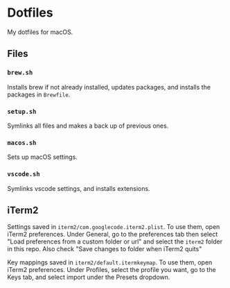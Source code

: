# Dotfiles
My dotfiles for macOS.

## Files
### `brew.sh`
Installs brew if not already installed, updates packages, and installs the packages in `Brewfile`.

### `setup.sh`
Symlinks all files and makes a back up of previous ones.

### `macos.sh`
Sets up macOS settings.

### `vscode.sh`
Symlinks vscode settings, and installs extensions.

## iTerm2
Settings saved in `iterm2/com.googlecode.iterm2.plist`. To use them, open iTerm2 preferences. Under General, go to the preferences tab then select "Load preferences from a custom folder or url" and select the `iterm2` folder in this repo. Also check "Save changes to folder when iTerm2 quits"

Key mappings saved in `iterm2/default.itermkeymap`. To use them, open iTerm2 preferences. Under Profiles, select the profile you want, go to the Keys tab, and select import under the Presets dropdown.
